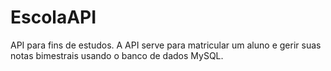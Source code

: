 # EscolaAPI
API para fins de estudos. A API serve para matricular um aluno e gerir suas notas bimestrais usando o banco de dados MySQL.
